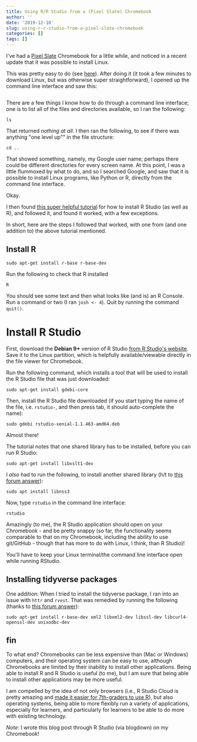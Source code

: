 ```yaml
---
title: Using R/R Studio from a (Pixel Slate) Chromebook
author: ''
date: '2019-12-10'
slug: using-r-r-studio-from-a-pixel-slate-chromebook
categories: []
tags: []
---
```


I've had a [Pixel Slate](https://store.google.com/us/product/pixel_slate?gclid=CjwKCAiAob3vBRAUEiwAIbs5ToRHYru6-mDs9TNw09h8mjcV0bCr2FEWBnL5XWvn4dzWeu-2NmE56RoCoSsQAvD_BwE&gclsrc=aw.ds) Chromebook for a little while, and noticed in a recent update that it was possible to install Linux. 

This was pretty easy to do (see [here](https://support.google.com/chromebook/answer/9145439?hl=en)). After doing it (it took a few minutes to download Linux, but was otherwise super straightforward), I opened up the command line interface and saw this:

```

```

There are a few things I know how to do through a command line interface; one is to list all of the files and directories available, so I ran the following:

```
ls
```

That returned *nothing at all*. I then ran the following, to see if there was anything "one level up"" in the file structure:

```
cd ..
```

That showed something, namely, my Google user name; perhaps there could be different directories for every screen name. At this point, I was a little flummoxed by what to do, and so I searched Google, and saw that it is possible to install Linux programs, like Python or R, directly from the command line interface.

Okay. 

I then found [this super helpful tutorial](https://francish.netlify.com/post/installing-r-and-rstudio-on-a-pixel-slate/) for how to install R Studio (as well as R), and followed it, and found it worked, with a few exceptions.

In short, here are the steps I followed that worked, with one from (and one addition to) the above tutorial mentioned.

## Install R

```
sudo apt-get install r-base r-base-dev
```

Run the following to check that R installed

```
R
```

You should see some text and then what looks like (and is) an R Console. Run a command or two (I ran `josh <- 4`). Quit by running the command `quit()`.

# Install R Studio

First, download the **Debian 9+** version of R Studio [from R Studio's website](https://rstudio.com/products/rstudio/download/). Save it to the Linux partition, which is helpfully available/viewable directly in the file viewer for Chromebook.

Run the following command, which installs a tool that will be used to install the R Studio file that was just downloaded:

```
sudo apt-get install gdebi-core
```

Then, install the R Studio file downloaded (if you start typing the name of the file, i.e. `rstudio-`, and then press tab, it should auto-complete the name):

```
sudo gdebi rstudio-xenial-1.1.463-amd64.deb
```

Almost there!

The tutorial notes that one shared library has to be installed, before you can run R Studio:

```
sudo apt-get install libxslt1-dev
```

I *also* had to run the following, to install another shared library (h/t to [this forum answer](https://community.rstudio.com/t/installation-error-cannot-find-libsmime3-so/30646)):

```
sudo apt install libnss3
```

Now, type `rstudio` in the command line interface:

```
rstudio
```

Amazingly (to me), the R Studio application should open on your Chromebook - and be pretty snappy (so far, the functionality seems comparable to that on my Chromebook, including the ability to use git/GitHub - though that has more to do with Linux, I think, than R Studio)!

You'll have to keep your Linux terminal/the command line interface open while running RStudio.

## Installing tidyverse packages

One addition: When I tried to install the tidyverse package, I ran into an issue with `httr` and `rvest`. That was remedied by running the following (thanks to [this forum answer](https://community.rstudio.com/t/cant-install-tidyverse/29293/2)):

```
sudo apt-get install r-base-dev xml2 libxml2-dev libssl-dev libcurl4-openssl-dev unixodbc-dev
```

## fin

To what end? Chromebooks can be less expensive than (Mac or Windows) computers, and their operating system can be easy to use, although Chromebooks are limited by their inability to install other applications. Being able to install R and R Studio is useful (to me), but I am sure that being able to install other applications may be more useful. 

I am compelled by the idea of not only browsers (i.e., R Studio Cloud is pretty amazing and [made it easier for 7th-graders to use R](https://joshuamrosenberg.com/posts/using-r-with-7th-grade-science-students/)), but also operating systems, being able to more flexibly run a variety of applications, especially for learners, and particularly for learners to be able to do more with existing technology. 

*Note*: I wrote this blog post through R Studio (via blogdown) on my Chromebook!
